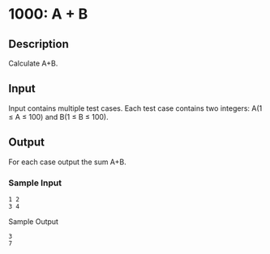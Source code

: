 # 1000: A + B
## Description
Calculate A+B.

## Input
Input contains multiple test cases.
Each test case contains two integers: A(1 ≤ A ≤ 100) and B(1 ≤ B ≤ 100).

## Output
For each case output the sum A+B.

### Sample Input
```
1 2
3 4
```
Sample Output
```
3
7
```
